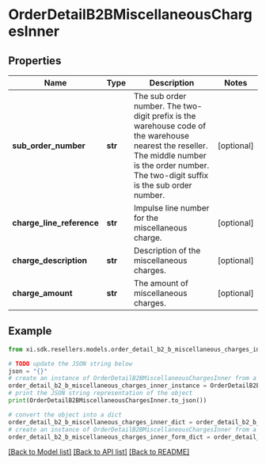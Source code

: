 # OrderDetailB2BMiscellaneousChargesInner


## Properties

Name | Type | Description | Notes
------------ | ------------- | ------------- | -------------
**sub_order_number** | **str** | The sub order number. The two-digit prefix is the warehouse code of the warehouse nearest the reseller. The middle number is the order number. The two-digit suffix is the sub order number. | [optional] 
**charge_line_reference** | **str** | Impulse line number for the miscellaneous charge. | [optional] 
**charge_description** | **str** | Description of the miscellaneous charges. | [optional] 
**charge_amount** | **str** | The amount of miscellaneous charges. | [optional] 

## Example

```python
from xi.sdk.resellers.models.order_detail_b2_b_miscellaneous_charges_inner import OrderDetailB2BMiscellaneousChargesInner

# TODO update the JSON string below
json = "{}"
# create an instance of OrderDetailB2BMiscellaneousChargesInner from a JSON string
order_detail_b2_b_miscellaneous_charges_inner_instance = OrderDetailB2BMiscellaneousChargesInner.from_json(json)
# print the JSON string representation of the object
print(OrderDetailB2BMiscellaneousChargesInner.to_json())

# convert the object into a dict
order_detail_b2_b_miscellaneous_charges_inner_dict = order_detail_b2_b_miscellaneous_charges_inner_instance.to_dict()
# create an instance of OrderDetailB2BMiscellaneousChargesInner from a dict
order_detail_b2_b_miscellaneous_charges_inner_form_dict = order_detail_b2_b_miscellaneous_charges_inner.from_dict(order_detail_b2_b_miscellaneous_charges_inner_dict)
```
[[Back to Model list]](../README.md#documentation-for-models) [[Back to API list]](../README.md#documentation-for-api-endpoints) [[Back to README]](../README.md)


